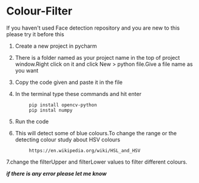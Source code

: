 # Colour-Filter

If you haven't used Face detection repository and you are new to this please try it before this

1. Create a new project in pycharm

2. There is a folder named as your project name in the top of project window.Right click on it and click New > python file.Give a file name as you want

3. Copy the code given and paste it in the file

4. In the terminal type these commands and hit enter

            pip install opencv-python
            pip instal numpy

5. Run the code

6. This will detect some of blue colours.To change the range or the detecting colour study about HSV colours

            https://en.wikipedia.org/wiki/HSL_and_HSV
 
7.change the filterUpper and filterLower values to filter different colours.


 ***if there is any error please let me know***
